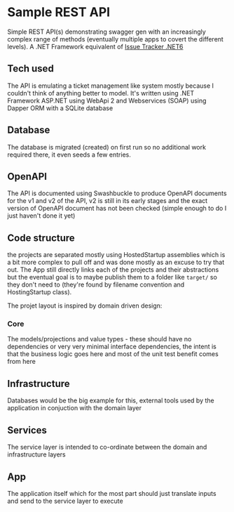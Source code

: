 # Sample REST API 

Simple REST API(s) demonstrating swagger gen with an increasingly complex range of methods (eventually multiple apps to covert the different levels).  A .NET Framework equivalent of [Issue Tracker .NET6](https://github.com/tsmoreland/issue-tracker-testapp)

## Tech used

The API is emulating a ticket management like system mostly because I couldn't think of anything better to model.  It's written using .NET Framework ASP.NET using WebApi 2 and Webservices (SOAP) using Dapper ORM with a SQLite database

## Database

The database is migrated (created) on first run so no additional work required there, it even seeds a few entries.

## OpenAPI

The API is documented using Swashbuckle to produce OpenAPI documents for the v1 and v2 of the API, v2 is still in its early stages and the exact version of OpenAPI document has not been checked (simple enough to do I just haven't done it yet)

## Code structure

the projects are separated mostly using HostedStartup assemblies which is a bit more complex to pull off and was done mostly as an excuse to try that out.  The App still directly links each of the projects and their abstractions but the eventual goal is to maybe publish them to a folder like ```target/``` so they don't need to (they're found by filename convention and HostingStartup class).

The projet layout is inspired by domain driven design:

### Core 
The models/projections and value types - these should have no dependencies or very very minimal interface dependencies, the intent is that the business logic goes here and most of the unit test benefit comes from here

## Infrastructure
Databases would be the big example for this, external tools used by the application in conjuction with the domain layer

## Services
The service layer is intended to co-ordinate between the domain and infrastructure layers

## App 
The application itself which for the most part should just translate inputs and send to the service layer to execute

